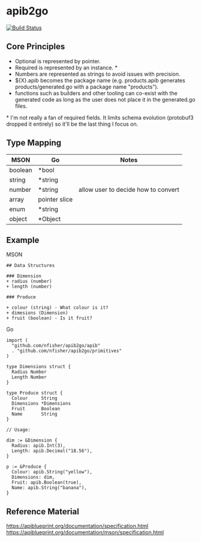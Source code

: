 # apib2go

[![Build Status](https://travis-ci.org/nfisher/apib2go.svg?branch=master)](https://travis-ci.org/nfisher/apib2go)

## Core Principles

- Optional is represented by pointer.
- Required is represented by an instance. \*
- Numbers are represented as strings to avoid issues with precision.
- ${X}.apib becomes the package name (e.g. products.apib generates products/generated.go with a package name "products").
- functions such as builders and other tooling can co-exist with the generated code as long as the user does not place it in the generated.go files.

\* I'm not really a fan of required fields. It limits schema evolution (protobuf3 dropped it entirely) so it'll be the last thing I focus on.

## Type Mapping

| MSON    | Go            | Notes                               |
| ------- | ------------- | ----------------------------------- |
| boolean | \*bool        |                                     |
| string  | \*string      |                                     |
| number  | \*string      | allow user to decide how to convert |
| array   | pointer slice |                                     |
| enum    | \*string      |                                     |
| object  | \*Object      |                                     |

## Example

MSON

```
## Data Structures

### Dimension
+ radius (number)
+ length (number)

### Produce

+ colour (string) - What colour is it?
+ dimesions (Dimension)
+ fruit (boolean) - Is it fruit?
```

Go
```
import (
  "github.com/nfisher/apib2go/apib"
  . "github.com/nfisher/apib2go/primitives"
)

type Dimensions struct {
  Radius Number
  Length Number
}

type Produce struct {
  Colour     String
  Dimensions *Dimensions
  Fruit      Boolean
  Name       String
}

// Usage:

dim := &Dimension {
  Radius: apib.Int(3),
  Length: apib.Decimal("18.56"),
}

p := &Produce {
  Colour: apib.String("yellow"),
  Dimensions: dim,
  Fruit: apib.Boolean(true),
  Name: apib.String("banana"),
}
```

## Reference Material

https://apiblueprint.org/documentation/specification.html
https://apiblueprint.org/documentation/mson/specification.html
